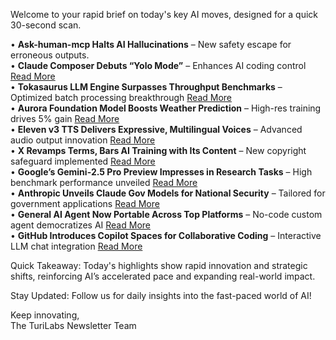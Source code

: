 Welcome to your rapid brief on today's key AI moves, designed for a quick 30-second scan.

• **Ask-human-mcp Halts AI Hallucinations** – New safety escape for erroneous outputs.  
• **Claude Composer Debuts “Yolo Mode”** – Enhances AI coding control [Read More](https://github.com/possibilities/claude-composer)  
• **Tokasaurus LLM Engine Surpasses Throughput Benchmarks** – Optimized batch processing breakthrough [Read More](https://scalingintelligence.stanford.edu/blogs/tokasaurus/)  
• **Aurora Foundation Model Boosts Weather Prediction** – High-res training drives 5% gain [Read More](https://www.nytimes.com/2025/05/21/climate/ai-weather-models-aurora-microsoft.html)  
• **Eleven v3 TTS Delivers Expressive, Multilingual Voices** – Advanced audio output innovation [Read More](https://elevenlabs.io/v3)  
• **X Revamps Terms, Bars AI Training with Its Content** – New copyright safeguard implemented [Read More](https://techcrunch.com/2025/06/05/x-changes-its-terms-to-bar-training-of-ai-models-using-its-content/)  
• **Google’s Gemini-2.5 Pro Preview Impresses in Research Tasks** – High benchmark performance unveiled [Read More](https://blog.google/products/gemini/gemini-2-5-pro-latest-preview/)  
• **Anthropic Unveils Claude Gov Models for National Security** – Tailored for government applications [Read More](https://www.anthropic.com/news/claude-gov-models-for-u-s-national-security-customers)  
• **General AI Agent Now Portable Across Top Platforms** – No-code custom agent democratizes AI [Read More](https://www.orkestralai.com)  
• **GitHub Introduces Copilot Spaces for Collaborative Coding** – Interactive LLM chat integration [Read More](https://github.blog/changelog/2025-05-29-introducing-copilot-spaces-a-new-way-to-work-with-code-and-context/)

Quick Takeaway: Today's highlights show rapid innovation and strategic shifts, reinforcing AI’s accelerated pace and expanding real-world impact.

Stay Updated: Follow us for daily insights into the fast-paced world of AI!

Keep innovating,  
The TuriLabs Newsletter Team
